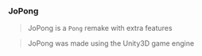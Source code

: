 ### JoPong

> JoPong is a `Pong` remake with extra features

> JoPong was made using the Unity3D game engine
